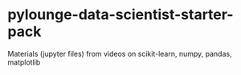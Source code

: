 # pylounge-data-scientist-starter-pack
Materials (jupyter files) from videos on scikit-learn, numpy, pandas, matplotlib
